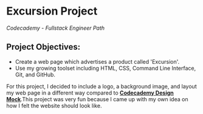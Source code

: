 # Excursion Project

*Codecademy - Fullstack Engineer Path*

## Project Objectives: 
- Create a web page which advertises a product called 'Excursion'.
- Use my growing toolset including HTML, CSS, Command Line Interface, Git, and GitHub.

For this project, I decided to include a logo, a background image, and layout my web page in a different way compared to **[Codecademy Design Mock](https://content.codecademy.com/programs/freelance-one/excursion/mocks/excursion.png)**.This project was very fun because I came up with my own idea on how I felt the website should look like. 
